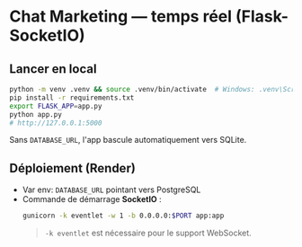 # Chat Marketing — temps réel (Flask-SocketIO)

## Lancer en local
```bash
python -m venv .venv && source .venv/bin/activate  # Windows: .venv\Scripts\activate
pip install -r requirements.txt
export FLASK_APP=app.py
python app.py
# http://127.0.0.1:5000
```

Sans `DATABASE_URL`, l'app bascule automatiquement vers SQLite.

## Déploiement (Render)
- Var env: `DATABASE_URL` pointant vers PostgreSQL
- Commande de démarrage **SocketIO** :
  ```bash
  gunicorn -k eventlet -w 1 -b 0.0.0.0:$PORT app:app
  ```
  > `-k eventlet` est nécessaire pour le support WebSocket.
